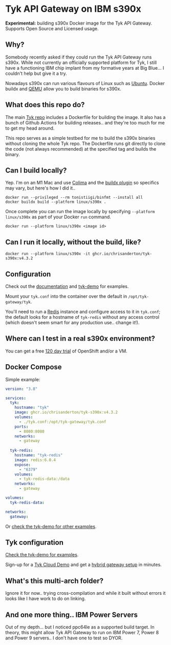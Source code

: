 # Tyk API Gateway on IBM s390x

**Experimental:** building s390x Docker image for the Tyk API Gateway. Supports Open Source and Licensed usage.

## Why?

Somebody recently asked if they could run the Tyk API Gateway runs s390x. While not currently an officially supported platform for Tyk, I still have a functioning IBM chip implant from my formative years at Big Blue... I couldn't help but give it a try.

Nowadays s390x can run various flavours of Linux such as [Ubuntu](https://wiki.ubuntu.com/S390X). Docker buildx and [QEMU](https://wiki.qemu.org/Documentation/Platforms/S390X) allow you to build binaries for s390x.

## What does this repo do?

The main [Tyk repo](https://github.com/TykTechnologies/tyk) includes a Dockerfile for building the image. It also has a bunch of Github Actions for building releases.. and they're too much for me to get my head around.

This repo serves as a simple testbed for me to build the s390x binaries without cloning the whole Tyk repo. The Dockerfile runs git directly to clone the code (not always recommended) at the specified tag and builds the binary.

## Can I build locally?

Yep. I'm on an M1 Mac and use [Colima](https://github.com/abiosoft/colima) and the [buildx plugin](https://docs.docker.com/build/install-buildx/) so specifics may vary, but here's how I did it..

```
docker run --privileged --rm tonistiigi/binfmt --install all
docker buildx build --platform linux/s390x .
```

Once complete you can run the image locally by specifying `--platform linux/s390x` as part of your Docker `run` command.

```
docker run --platform linux/s390x <image id>
```

## Can I run it locally, without the build, like?

```
docker run --platform linux/s390x -it ghcr.io/chrisanderton/tyk-s390x:v4.3.2
```

## Configuration

Check out the [documentation](https://tyk.io/docs/tyk-oss-gateway/configuration/) and [tyk-demo](https://github.com/TykTechnologies/tyk-demo) for examples.

Mount your `tyk.conf` into the container over the default in `/opt/tyk-gateway/tyk`.

You'll need to run a [Redis](https://github.com/redis/redis) instance and configure access to it in `tyk.conf`; the default looks for a hostname of `tyk-redis` without any access control (which doesn't seem smart for any production use.. change it!).

## Where can I test in a real s390x environment?

You can get a free [120 day trial](https://developer.ibm.com/articles/get-started-with-ibm-linuxone/) of OpenShift and/or a VM.

## Docker Compose

Simple example:

```docker-compose.yml
version: "3.8"

services:
  tyk:
    hostname: "tyk"
    image: ghcr.io/chrisanderton/tyk-s390x:v4.3.2
    volumes: 
      - ./tyk.conf:/opt/tyk-gateway/tyk.conf
    ports:
      - 8080:8080
    networks:
      - gateway
  
  tyk-redis:
    hostname: "tyk-redis"
    image: redis:6.0.4
    expose:
      - "6379"
    volumes:
      - tyk-redis-data:/data
    networks:
      - gateway

volumes:
  tyk-redis-data:

networks:
  gateway:
```

Or [check the tyk-demo for other examples](https://github.com/TykTechnologies/tyk-demo).

## Tyk configuration

[Check the tyk-demo for examples](https://github.com/TykTechnologies/tyk-demo).

Sign-up for a [Tyk Cloud Demo](https://tyk.io/sign-up/) and get a [hybrid gateway setup](https://raw.githubusercontent.com/TykTechnologies/tyk-gateway-docker/master/tyk.hybrid.conf) in minutes.

## What's this multi-arch folder?

Ignore it for now.. trying cross-compilation and while it built without errors it looks like I have work to do on linking.

## And one more thing.. IBM Power Servers

Out of my depth... but I noticed ppc64le as a supported build target.  In theory, this might allow Tyk API Gateway to run on IBM Power 7, Power 8 and Power 9 servers.. I don't have one to test so DYOR.

